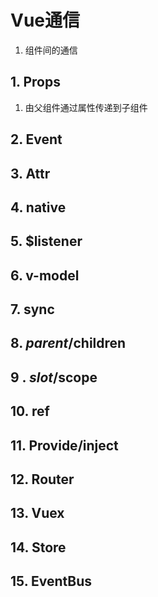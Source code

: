 # Vue通信

1. 组件间的通信

## 1. Props

1. 由父组件通过属性传递到子组件

## 2. Event

## 3. Attr

## 4. native

## 5. $listener

## 6. v-model

## 7. sync

## 8. $parent/$children

## 9 . $slot/$scope

## 10. ref

## 11. Provide/inject

## 12. Router

## 13. Vuex

## 14. Store

## 15. EventBus





